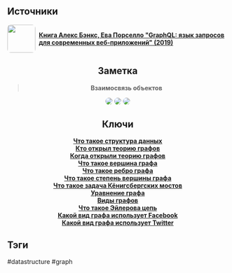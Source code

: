 <h2 align="left">Источники</h2>
<div style="text-align: left">
	<ul style="padding: 0; list-style-type: none; display: flex; flex-direction: column; align-items: left;">
		<li style="display: flex; align-items: center">
			<img
			style="border-radius: 8px; margin-right: 8px; width: 64px; height: 64px; object-fit: cover"
			src="https://m.media-amazon.com/images/I/91FpTCr6IWL._AC_UL960_QL65_.jpg" />
			<strong><a href="https://vk.com/wall-105439414_390">Книга Алекс Бэнкс, Ева Порселло "GraphQL: язык запросов для современных веб-приложений" (2019)</a></strong>
	    </li>
	</ul>
</div>
<h2 align="center">Заметка</h2>
<blockquote align="center">
	<strong>Взаимосвязь объектов</strong>
</blockquote>
<center>
	<img style="border-radius: 8px;" src="http://archives.interstellar.su/1/018e6826-2692-7565-9675-c310aab0492d.png" />
	<img style="border-radius: 8px;" src="http://archives.interstellar.su/1/018e6826-aa63-72a2-a5d6-a2127ee4536b.png" />
	<img style="border-radius: 8px;" src="http://archives.interstellar.su/1/018e6827-8566-7ab4-b769-78937228eeb6.png" />
</center>
<h2 align="center">Ключи</h2>
<div style="display: flex; align-items: flex-start;">
	<ul style="list-style-type: none; margin: 0; padding: 0; text-align: center; flex-grow: 1;">
		<li><strong><a href="obsidian://open?file=Data Structures/Что такое структура данных">Что такое структура данных</a></strong></li>
		<li><strong><a href="obsidian://open?file=Data Structures/Graph/Кто открыл теорию графов">Кто открыл теорию графов</a></strong></li>
		<li><strong><a href="obsidian://open?file=Data Structures/Graph/Когда открыли теорию графов">Когда открыли теорию графов</a></strong></li>
		<li><strong><a href="obsidian://open?file=Data Structures/Graph/Что такое вершина графа">Что такое вершина графа</a></strong></li>
		<li><strong><a href="obsidian://open?file=Data Structures/Graph/Что такое ребро графа">Что такое ребро графа</a></strong></li>
		<li><strong><a href="obsidian://open?file=Data Structures/Graph/Что такое степень вершины графа">Что такое степень вершины графа</a></strong></li>
		<li><strong><a href="obsidian://open?file=Data Structures/Graph/Theorems/Königsberg Bridges/Что такое задача Кёнигсбергских мостов">Что такое задача Кёнигсбергских мостов</a></strong></li>
		<li><strong><a href="obsidian://open?file=Data Structures/Graph/Уравнение графа">Уравнение графа</a></strong></li>
		<li><strong><a href="obsidian://open?file=Data Structures/Graph/Виды графов">Виды графов</a></strong></li>
		<li><strong><a href="obsidian://open?file=Data Structures/Graph/Euler/Что такое Эйлерова цепь">Что такое Эйлерова цепь</a></strong></li>
		<li><strong><a href="obsidian://open?file=Data Structures/Graph/Какой вид графа использует Facebook">Какой вид графа использует Facebook</a></strong></li>
		<li><strong><a href="obsidian://open?file=Data Structures/Graph/Какой вид графа использует Twitter">Какой вид графа использует Twitter</a></strong></li>
	</ul>
</div>
<h2 align="left">Тэги</h2>
#datastructure #graph